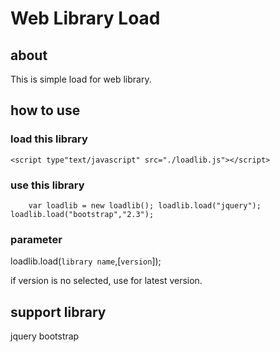 # Web Library Load

## about
This is simple load for web library.

## how to use
### load this library
`<script type"text/javascript" src="./loadlib.js"></script>`

### use this library
`    
var loadlib = new loadlib();
loadlib.load("jquery");
loadlib.load("bootstrap","2.3");
`
### parameter
loadlib.load(`library name`,[`version`]);

if version is no selected, use for latest version.

## support library
jquery
bootstrap
